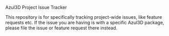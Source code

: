 Azul3D Project Issue Tracker

This repository is for specifically tracking project-wide issues, like
feature requests etc. If the issue you are having is with a specific
Azul3D package, please file the issue or feature request there instead.

